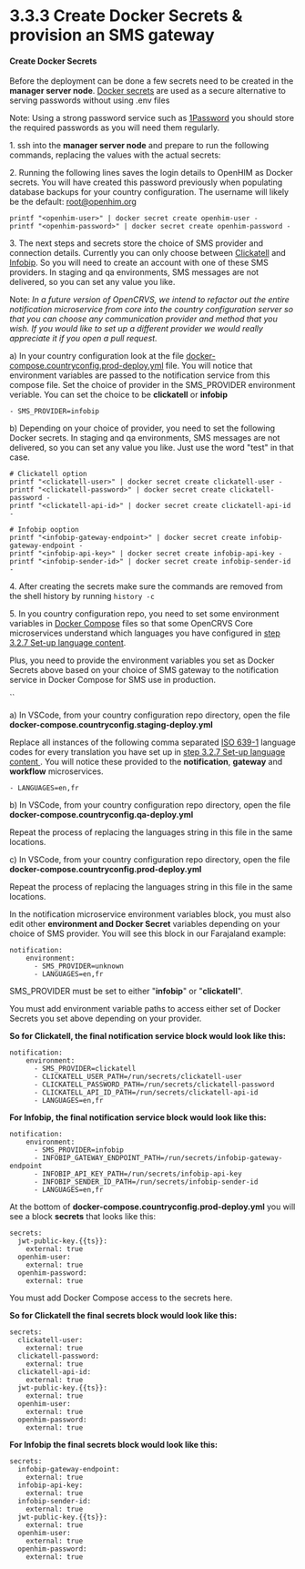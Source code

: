 # 3.3.3 Create Docker Secrets & provision an SMS gateway

#### Create Docker Secrets

Before the deployment can be done a few secrets need to be created in the **manager server node**. [Docker secrets](https://docs.docker.com/engine/swarm/secrets/) are used as a secure alternative to serving passwords without using .env files

Note: Using a strong password service such as [1Password](https://1password.com/) you should store the required passwords as you will need them regularly.



1\. ssh into the **manager server node** and prepare to run the following commands, replacing the values with the actual secrets:



2\. Running the following lines saves the login details to OpenHIM as Docker secrets. You will have created this password previously when populating database backups for your country configuration. The username will likely be the default: root@openhim.org

```
printf "<openhim-user>" | docker secret create openhim-user -
printf "<openhim-password>" | docker secret create openhim-password -
```



3\. The next steps and secrets store the choice of SMS provider and connection details.  Currently you can only choose between [Clickatell](https://www.clickatell.com/) and [Infobip](https://www.infobip.com/).  So you will need to create an account with one of these SMS providers.  In staging and qa environments, SMS messages are not delivered, so you can set any value you like.

Note: _In a future version of OpenCRVS, we intend to refactor out the entire notification microservice from core into the country configuration server so that you can choose any communication provider and method that you wish. If you would like to set up a different provider we would really appreciate it if you open a pull request._

a) In your country configuration look at the file [docker-compose.countryconfig.prod-deploy.yml](https://github.com/opencrvs/opencrvs-farajaland/blob/827cf1b519faff2399d57a65672482de63a803cc/docker-compose.countryconfig.prod-deploy.yml#L19) file. You will notice that environment variables are passed to the notification service from this compose file. Set the choice of provider in the SMS\_PROVIDER environment veriable. You can set the choice to be **clickatell** or **infobip**

```
- SMS_PROVIDER=infobip
```

b) Depending on your choice of provider, you need to set the following Docker secrets.  In staging and qa environments, SMS messages are not delivered, so you can set any value you like.  Just use the word "test" in that case.

```
# Clickatell option
printf "<clickatell-user>" | docker secret create clickatell-user -
printf "<clickatell-password>" | docker secret create clickatell-password -
printf "<clickatell-api-id>" | docker secret create clickatell-api-id -

# Infobip ooption
printf "<infobip-gateway-endpoint>" | docker secret create infobip-gateway-endpoint -
printf "<infobip-api-key>" | docker secret create infobip-api-key -
printf "<infobip-sender-id>" | docker secret create infobip-sender-id -
```



4\. After creating the secrets make sure the commands are removed from the shell history by running `history -c`

5\. In you country configuration repo, you need to set some environment variables in [Docker Compose](https://docs.docker.com/compose/) files so that some OpenCRVS Core microservices understand which languages you have configured in [step 3.2.7 Set-up language content](../3.2-set-up-your-own-country-configuration/3.2.6-set-up-multi-language-content.md). &#x20;

Plus, you need to provide the environment variables you set as Docker Secrets above based on your choice of SMS gateway to the notification service in Docker Compose for SMS use in production.

``

a) In VSCode, from your country configuration repo directory, open the file **docker-compose.countryconfig.staging-deploy.yml**

Replace all instances of the following comma separated [ISO 639-1](https://en.wikipedia.org/wiki/List\_of\_ISO\_639-1\_codes) language codes for every translation you have set up in [step 3.2.7 Set-up language content ](../3.2-set-up-your-own-country-configuration/3.2.6-set-up-multi-language-content.md).  You will notice these provided to the **notification**, **gateway** and **workflow** microservices.

```
- LANGUAGES=en,fr
```

b) In VSCode, from your country configuration repo directory, open the file **docker-compose.countryconfig.qa-deploy.yml**

Repeat the process of replacing the languages string in this file in the same locations.

c) In VSCode, from your country configuration repo directory, open the file **docker-compose.countryconfig.prod-deploy.yml**

Repeat the process of replacing the languages string in this file in the same locations.

In the notification microservice environment variables block, you must also edit other **environment and Docker Secret** variables depending on your choice of SMS provider.  You will see this block in our Farajaland example:

```
notification:
    environment:
      - SMS_PROVIDER=unknown
      - LANGUAGES=en,fr
```

SMS\_PROVIDER must be set to either "**infobip**" or "**clickatell**". &#x20;

You must add environment variable paths to access either set of Docker Secrets you set above depending on your provider. &#x20;

**So for Clickatell, the final notification service block would look like this:**

```
notification:
    environment:
      - SMS_PROVIDER=clickatell
      - CLICKATELL_USER_PATH=/run/secrets/clickatell-user
      - CLICKATELL_PASSWORD_PATH=/run/secrets/clickatell-password
      - CLICKATELL_API_ID_PATH=/run/secrets/clickatell-api-id
      - LANGUAGES=en,fr
```

**For Infobip, the final notification service block would look like this:**

```
notification:
    environment:
      - SMS_PROVIDER=infobip
      - INFOBIP_GATEWAY_ENDPOINT_PATH=/run/secrets/infobip-gateway-endpoint
      - INFOBIP_API_KEY_PATH=/run/secrets/infobip-api-key
      - INFOBIP_SENDER_ID_PATH=/run/secrets/infobip-sender-id
      - LANGUAGES=en,fr
```

At the bottom of **docker-compose.countryconfig.prod-deploy.yml** you will see a block **secrets** that looks like this:

```
secrets:
  jwt-public-key.{{ts}}:
    external: true
  openhim-user:
    external: true
  openhim-password:
    external: true
```

You must add Docker Compose access to the secrets here.

**So for Clickatell the final secrets block would look like this:**

```
secrets:
  clickatell-user:
    external: true
  clickatell-password:
    external: true
  clickatell-api-id:
    external: true
  jwt-public-key.{{ts}}:
    external: true
  openhim-user:
    external: true
  openhim-password:
    external: true
```

**For Infobip the final secrets block would look like this:**

```
secrets:
  infobip-gateway-endpoint:
    external: true
  infobip-api-key:
    external: true
  infobip-sender-id:
    external: true
  jwt-public-key.{{ts}}:
    external: true
  openhim-user:
    external: true
  openhim-password:
    external: true
```
